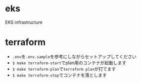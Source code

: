 # eks
EKS infrastructure

# terraform
- `.env`を`.env.sample`を参考にしながらセットアップしてください
- `$ make terraform-start`でplan用のコンテナが起動します
- `$ make terraform-plan`で`terraform plan`が打てます
- `$ make terraform-stop`でコンテナを落とします
